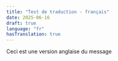 ```yaml
---
title: "Test de traduction - français"
date: 2025-06-16
draft: true
language: "fr"
hasTranslation: true
---
```


Ceci est une version anglaise du message
